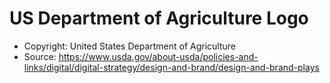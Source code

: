 # US Department of Agriculture Logo

- Copyright: United States Department of Agriculture
- Source: https://www.usda.gov/about-usda/policies-and-links/digital/digital-strategy/design-and-brand/design-and-brand-plays